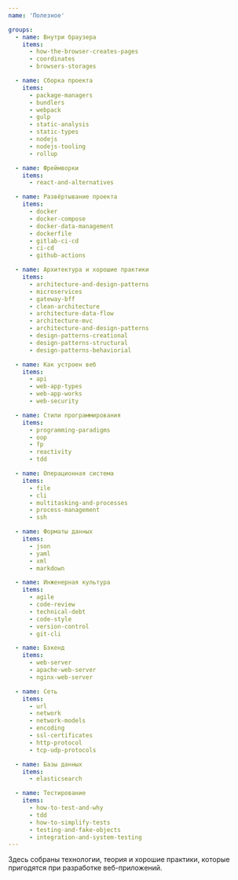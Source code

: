 ```yaml
---
name: 'Полезное'

groups:
  - name: Внутри браузера
    items:
      - how-the-browser-creates-pages
      - coordinates
      - browsers-storages

  - name: Сборка проекта
    items:
      - package-managers
      - bundlers
      - webpack
      - gulp
      - static-analysis
      - static-types
      - nodejs
      - nodejs-tooling
      - rollup

  - name: Фреймворки
    items:
      - react-and-alternatives

  - name: Развёртывание проекта
    items:
      - docker
      - docker-compose
      - docker-data-management
      - dockerfile
      - gitlab-ci-cd
      - ci-cd
      - github-actions

  - name: Aрхитектура и хорошие практики
    items:
      - architecture-and-design-patterns
      - microservices
      - gateway-bff
      - clean-architecture
      - architecture-data-flow
      - architecture-mvc
      - architecture-and-design-patterns
      - design-patterns-creational
      - design-patterns-structural
      - design-patterns-behaviorial

  - name: Как устроен веб
    items:
      - api
      - web-app-types
      - web-app-works
      - web-security

  - name: Стили программирования
    items:
      - programming-paradigms
      - oop
      - fp
      - reactivity
      - tdd

  - name: Операционная система
    items:
      - file
      - cli
      - multitasking-and-processes
      - process-management
      - ssh

  - name: Форматы данных
    items:
      - json
      - yaml
      - xml
      - markdown

  - name: Инженерная культура
    items:
      - agile
      - code-review
      - technical-debt
      - code-style
      - version-control
      - git-cli

  - name: Бэкенд
    items:
      - web-server
      - apache-web-server
      - nginx-web-server

  - name: Сеть
    items:
      - url
      - network
      - network-models
      - encoding
      - ssl-certificates
      - http-protocol
      - tcp-udp-protocols

  - name: Базы данных
    items:
      - elasticsearch

  - name: Тестирование
    items:
      - how-to-test-and-why
      - tdd
      - how-to-simplify-tests
      - testing-and-fake-objects
      - integration-and-system-testing
---
```


Здесь собраны технологии, теория и хорошие практики, которые пригодятся при разработке веб-приложений.